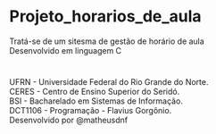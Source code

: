# Projeto_horarios_de_aula
Tratá-se de um sitesma de gestão de horário de aula\
Desenvolvido em linguagem C
#
UFRN - Universidade Federal do Rio Grande do Norte.\
CERES - Centro de Ensino Superior do Seridó.\
BSI - Bacharelado em Sistemas de Informação.\
DCT1106 - Programação - Flavius Gorgônio.\
Desenvolvido por @matheusdnf

<!--gcc *.c -o projeto -Wall-->

<!--//break (nome da função)
next-próxima linha-->

